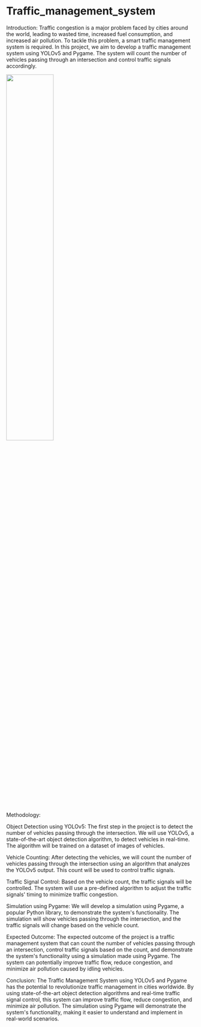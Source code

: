 # Traffic_management_system
Introduction: Traffic congestion is a major problem faced by cities around the world, leading to wasted time, increased fuel consumption, and increased air pollution. To tackle this problem, a smart traffic management system is required. In this project, we aim to develop a traffic management system using YOLOv5 and Pygame. The system will count the number of vehicles passing through an intersection and control traffic signals accordingly.


<img src="[https://i.ytimg.com/vi/Hc79sDi3f0U/maxresdefault.jpg" width="50%](https://github.com/JAYESH1304/Traffic_management_system/blob/main/test1.mp4)">

Methodology:

Object Detection using YOLOv5: The first step in the project is to detect the number of vehicles passing through the intersection. We will use YOLOv5, a state-of-the-art object detection algorithm, to detect vehicles in real-time. The algorithm will be trained on a dataset of images of vehicles.

Vehicle Counting: After detecting the vehicles, we will count the number of vehicles passing through the intersection using an algorithm that analyzes the YOLOv5 output. This count will be used to control traffic signals.

Traffic Signal Control: Based on the vehicle count, the traffic signals will be controlled. The system will use a pre-defined algorithm to adjust the traffic signals' timing to minimize traffic congestion.

Simulation using Pygame: We will develop a simulation using Pygame, a popular Python library, to demonstrate the system's functionality. The simulation will show vehicles passing through the intersection, and the traffic signals will change based on the vehicle count.

Expected Outcome: The expected outcome of the project is a traffic management system that can count the number of vehicles passing through an intersection, control traffic signals based on the count, and demonstrate the system's functionality using a simulation made using Pygame. The system can potentially improve traffic flow, reduce congestion, and minimize air pollution caused by idling vehicles.

Conclusion: The Traffic Management System using YOLOv5 and Pygame has the potential to revolutionize traffic management in cities worldwide. By using state-of-the-art object detection algorithms and real-time traffic signal control, this system can improve traffic flow, reduce congestion, and minimize air pollution. The simulation using Pygame will demonstrate the system's functionality, making it easier to understand and implement in real-world scenarios.
